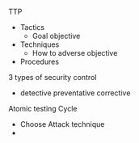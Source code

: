 TTP 

- Tactics 
    - Goal objective
- Techniques
    - How to adverse objective
- Procedures


3 types of security control
- detective preventative corrective

Atomic testing Cycle
- Choose Attack technique
- 